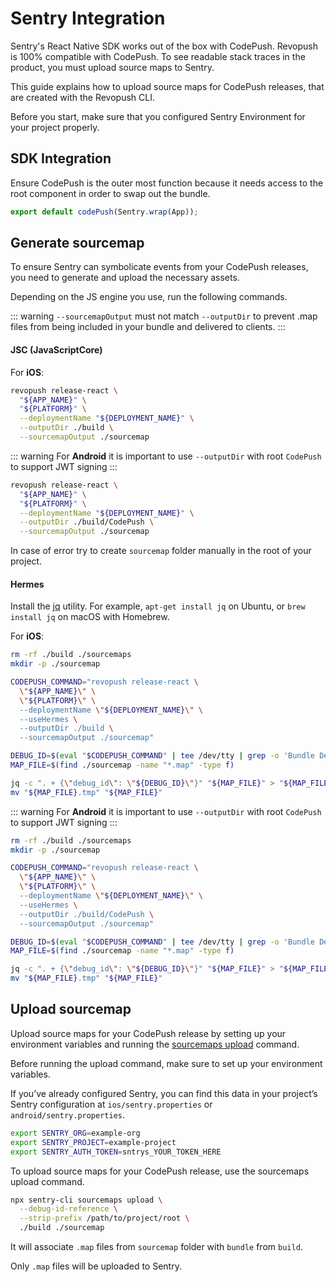 # Sentry Integration 

Sentry's React Native SDK works out of the box with CodePush. Revopush is 100% compatible with CodePush.
To see readable stack traces in the product, you must upload source maps to Sentry. 

This guide explains how to upload source maps for CodePush releases, that are created with the Revopush CLI.

Before you start, make sure that you configured Sentry Environment for your project properly.

## SDK Integration

Ensure CodePush is the outer most function because it needs access to the root component in order to swap out the bundle.

```javascript
export default codePush(Sentry.wrap(App));
```

## Generate sourcemap

To ensure Sentry can symbolicate events from your CodePush releases, you need to generate and upload the necessary assets.

Depending on the JS engine you use, run the following commands.

::: warning
`--sourcemapOutput` must not match `--outputDir` to prevent .map files from being included in your bundle and delivered to clients.
:::

#### JSC (JavaScriptCore)

For **iOS**:

```bash
revopush release-react \
  "${APP_NAME}" \
  "${PLATFORM}" \
  --deploymentName "${DEPLOYMENT_NAME}" \
  --outputDir ./build \
  --sourcemapOutput ./sourcemap
```

::: warning
For **Android** it is important to use `--outputDir` with root `CodePush` to support JWT signing
:::

```bash
revopush release-react \
  "${APP_NAME}" \
  "${PLATFORM}" \
  --deploymentName "${DEPLOYMENT_NAME}" \
  --outputDir ./build/CodePush \
  --sourcemapOutput ./sourcemap
```

In case of error try to create `sourcemap` folder manually in the root of your project. 

#### Hermes

Install the [jq](https://jqlang.org/) utility. For example, `apt-get install jq` on Ubuntu, or `brew install jq` on macOS with Homebrew.

For **iOS**:

```bash
rm -rf ./build ./sourcemaps
mkdir -p ./sourcemap

CODEPUSH_COMMAND="revopush release-react \
  \"${APP_NAME}\" \
  \"${PLATFORM}\" \
  --deploymentName \"${DEPLOYMENT_NAME}\" \
  --useHermes \
  --outputDir ./build \
  --sourcemapOutput ./sourcemap"

DEBUG_ID=$(eval "$CODEPUSH_COMMAND" | tee /dev/tty | grep -o 'Bundle Debug ID: [0-9a-f-]*' | sed 's/Bundle Debug ID: //')
MAP_FILE=$(find ./sourcemap -name "*.map" -type f)

jq -c ". + {\"debug_id\": \"${DEBUG_ID}\"}" "${MAP_FILE}" > "${MAP_FILE}.tmp"
mv "${MAP_FILE}.tmp" "${MAP_FILE}"
```
::: warning
For **Android** it is important to use `--outputDir` with root `CodePush` to support JWT signing
:::

```bash
rm -rf ./build ./sourcemaps
mkdir -p ./sourcemap

CODEPUSH_COMMAND="revopush release-react \
  \"${APP_NAME}\" \
  \"${PLATFORM}\" \
  --deploymentName \"${DEPLOYMENT_NAME}\" \
  --useHermes \
  --outputDir ./build/CodePush \
  --sourcemapOutput ./sourcemap"

DEBUG_ID=$(eval "$CODEPUSH_COMMAND" | tee /dev/tty | grep -o 'Bundle Debug ID: [0-9a-f-]*' | sed 's/Bundle Debug ID: //')
MAP_FILE=$(find ./sourcemap -name "*.map" -type f)

jq -c ". + {\"debug_id\": \"${DEBUG_ID}\"}" "${MAP_FILE}" > "${MAP_FILE}.tmp"
mv "${MAP_FILE}.tmp" "${MAP_FILE}"
```

## Upload sourcemap

Upload source maps for your CodePush release by setting up your environment variables and running the [sourcemaps upload](https://docs.sentry.io/cli/releases/#upload-source-maps) command.

Before running the upload command, make sure to set up your environment variables. 

If you’ve already configured Sentry, you can find this data in your project’s Sentry configuration at `ios/sentry.properties` or `android/sentry.properties`.

```bash
export SENTRY_ORG=example-org
export SENTRY_PROJECT=example-project
export SENTRY_AUTH_TOKEN=sntrys_YOUR_TOKEN_HERE
```

To upload source maps for your CodePush release, use the sourcemaps upload command.

```bash
npx sentry-cli sourcemaps upload \
  --debug-id-reference \
  --strip-prefix /path/to/project/root \
  ./build ./sourcemap
```

It will associate `.map` files from `sourcemap` folder with `bundle` from `build`.

Only `.map` files will be uploaded to Sentry.

